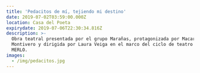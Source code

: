 ```yaml
---
title: 'Pedacitos de mí, tejiendo mi destino'
date: 2019-07-02T03:59:00.000Z
location: Casa del Poeta
expirydate: 2019-07-06T22:30:34.816Z
description: >-
  Obra teatral presentada por el grupo Marañas, protagonizada por Macarena
  Montivero y dirigida por Laura Veiga en el marco del ciclo de teatro HECHO en
  MERLO.
images:
  - /img/pedacitos.jpg
---
```


